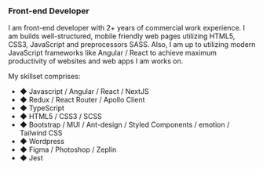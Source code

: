 ### Front-end Developer

I am front-end developer with 2+ years of commercial work experience.
I am builds well-structured, mobile friendly web pages utilizing HTML5, CSS3, JavaScript and preprocessors SASS. Also, I am up to utilizing modern JavaScript frameworks like Angular / React to achieve maximum productivity of websites and web apps I am works on.

My skillset comprises:
- ◆ Javascript / Angular / React / NextJS
- ◆ Redux / React Router / Apollo Client
- ◆ TypeScript
- ◆ HTML5 / CSS3 / SCSS
- ◆ Bootstrap / MUI / Ant-design / Styled Components / emotion / Tailwind CSS
- ◆ Wordpress
- ◆ Figma / Photoshop / Zeplin
- ◆ Jest

